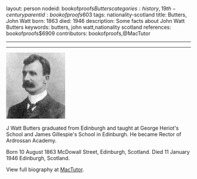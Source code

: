 layout: person
nodeid: bookofproofs$Butters
categories: history,19th-century
parentid: bookofproofs$603
tags: nationality-scotland
title: Butters, John Watt
born: 1863
died: 1946
description: Some facts about John Watt Butters
keywords: butters, john watt,nationality scotland
references: bookofproofs$6909
contributors: bookofproofs,@MacTutor

---


---

![Butters.jpg](https://github.com/bookofproofs/bookofproofs.github.io/blob/main/_sources/_assets/images/portraits/Butters.jpg?raw=true)

J Watt Butters graduated from Edinburgh and taught at George Heriot's School and James Gillespie's School in Edinburgh. He became Rector of Ardrossan Academy.

Born 10 August 1863 McDowall Street, Edinburgh, Scotland. Died 11 January 1946 Edinburgh, Scotland.


View full biography at [MacTutor](https://mathshistory.st-andrews.ac.uk/Biographies/Butters/).